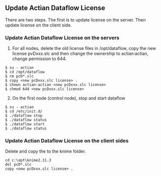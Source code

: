 ## Update Actian Dataflow License

There are two steps. The first is to update license on the server. Then update license on the client side.

### Update Actian Dataflow License on the servers

1. For all nodes, delete the old license files in /opt/dataflow, copy the new license pvDxxx.slc and then change the ownership to actian:actian, change permission to 644.

```
$ su - actian
$ cd /opt/dataflow
$ rm pcD*.slc
$ copy <new pcDxxx.slc license> .
$ chown actian:actian <new pcDxxx.slc license>
$ chmod 644 <new pcDxxx.slc license>
```

2. On the first node (control node), stop and start dataflow

```
$ su - actian
$ cd /etc/init.d/
$ ./dataflow stop
$ ./dataflow status
$ ./dataflow start
$ ./dataflow status
```

### Update Actian Dataflow License on the client sides

Delete and copy the <new pcDxxx.slc license> to the knime folder.

```
cd c:\opt\knime2.11.3
del pcD*.slc
copy <new pcDxxx.slc license> .
```
